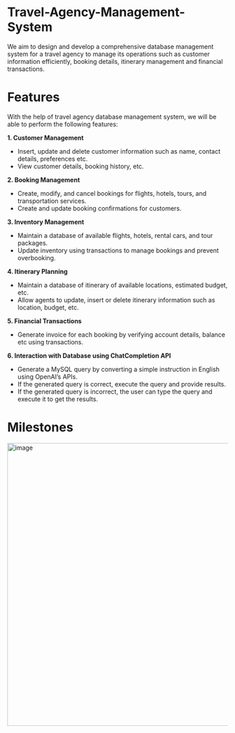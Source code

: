 # Travel-Agency-Management-System
We aim to design and develop a comprehensive database management system for a travel agency to manage its operations such as customer information efficiently, booking details, itinerary management and financial transactions.

# Features
With the help of travel agency database management system, we will be able to perform the following features:

**1. Customer Management**
* Insert, update and delete customer information such as name, contact details, preferences etc.
* View customer details, booking history, etc.

**2. Booking Management**
* Create, modify, and cancel bookings for flights, hotels, tours, and transportation services.
* Create and update booking confirmations for customers.

**3. Inventory Management**
* Maintain a database of available flights, hotels, rental cars, and tour packages.
* Update inventory using transactions to manage bookings and prevent overbooking.

**4. Itinerary Planning**
* Maintain a database of itinerary of available locations, estimated budget, etc.
* Allow agents to update, insert or delete itinerary information such as location, budget, etc.

**5. Financial Transactions**
* Generate invoice for each booking by verifying account details, balance etc using transactions.

**6. Interaction with Database using ChatCompletion API**
* Generate a MySQL query by converting a simple instruction in English using OpenAI’s APIs. 
* If the generated query is correct, execute the query and provide results.
* If the generated query is incorrect, the user can type the query and execute it to get the results.

# Milestones
<img width="645" alt="image" src="https://github.com/hunnybalani/Travel-Agency-Management-System/assets/60787743/4f45a19e-eae0-40e1-b909-cb180c1f7369">


